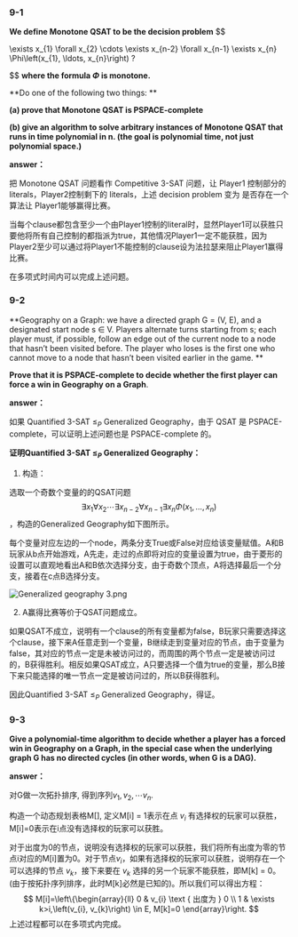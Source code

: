 ### 9-1

**We define Monotone QSAT to be the decision problem**
$$

\exists x_{1} \forall x_{2} \cdots \exists x_{n-2} \forall x_{n-1} \exists x_{n} \Phi\left(x_{1}, \ldots, x_{n}\right) ?
$$
**where the formula $\Phi$ is monotone.**

**Do one of the following two things: **

**(a) prove that Monotone QSAT is PSPACE-complete**

**(b) give an algorithm to solve arbitrary instances of Monotone QSAT that runs in time polynomial in n. (the goal is polynomial time, not just polynomial space.)**

**answer：**

把  Monotone QSAT 问题看作 Competitive 3-SAT 问题，让 Player1 控制部分的literals，Player2控制剩下的 literals，上述 decision problem 变为 是否存在一个算法让 Player1能够赢得比赛。

当每个clause都包含至少一个由Player1控制的literal时，显然Player1可以获胜只要他将所有自己控制的都指派为true，其他情况Player1一定不能获胜，因为Player2至少可以通过将Player1不能控制的clause设为法拉瑟来阻止Player1赢得比赛。

在多项式时间内可以完成上述问题。

### 9-2

**Geography on a Graph: we have a directed graph G = (V, E), and a designated start node s ∈ V. Players alternate turns starting from s; each player must, if possible, follow an edge out of the current node to a node that hasn’t been visited before. The player who loses is the first one who cannot move to a node that hasn’t been visited earlier in the game. **

**Prove that it is PSPACE-complete to decide whether the first player can force a win in Geography on a Graph**.

**answer：**

如果 Quantified 3-SAT $\leq_P$ Generalized Geography，由于 QSAT 是 PSPACE-complete，可以证明上述问题也是 PSPACE-complete 的。

**证明Quantified 3-SAT $\leq_P$ Generalized Geography：**

1. 构造：

选取一个奇数个变量的的QSAT问题 $$\exists x_{1} \forall x_{2} \cdots \exists x_{n-2} \forall x_{n-1} \exists x_{n} \Phi\left(x_{1}, \ldots, x_{n}\right)$$，构造的Generalized Geography如下图所示。

每个变量对应左边的一个node，两条分支True或False对应给该变量赋值。A和B玩家从b点开始游戏，A先走，走过的点即将对应的变量设置为true，由于菱形的设置可以直观地看出A和B依次选择分支，由于奇数个顶点，A将选择最后一个分支，接着在c点B选择分支。

![Generalized geography 3.png](https://upload.wikimedia.org/wikipedia/commons/e/eb/Generalized_geography_3.png)

2. A赢得比赛等价于QSAT问题成立。

如果QSAT不成立，说明有一个clause的所有变量都为false，B玩家只需要选择这个clause，接下来A任意走到一个变量，B继续走到变量对应的节点，由于变量为false，其对应的节点一定是未被访问过的，而周围的两个节点一定是被访问过的，B获得胜利。相反如果QSAT成立，A只要选择一个值为true的变量，那么B接下来只能选择的唯一节点一定是被访问过的，所以B获得胜利。

因此Quantified 3-SAT $\leq_P$ Generalized Geography，得证。

### 9-3

**Give a polynomial-time algorithm to decide whether a player has a forced win in Geography on a Graph, in the special case when the underlying graph G has no directed cycles (in other words, when G is a DAG).**

**answer：**

对G做一次拓扑排序, 得到序列$v_1,v_2,\cdots v_n$.

构造一个动态规划表格M[], 定义M[i] = 1表示在点 $v_i$ 有选择权的玩家可以获胜，M[i]=0表示在i点没有选择权的玩家可以获胜。

对于出度为0的节点，说明没有选择权的玩家可以获胜，我们将所有出度为零的节点i对应的M[i]置为0。对于节点$v_i$，如果有选择权的玩家可以获胜，说明存在一个可以选择的节点 $v_k$，接下来要在 $v_k$ 选择的另一个玩家不能获胜，即M[k] = 0。(由于按拓扑序列排序，此时M[k]必然是已知的)。所以我们可以得出方程：
$$
M[i]=\left\{\begin{array}{ll}
0 &  v_{i} \text { 出度为 } 0 \\
1 &  \exists k>i,\left(v_{i}, v_{k}\right) \in E, M[k]=0
\end{array}\right.
$$
上述过程都可以在多项式内完成。